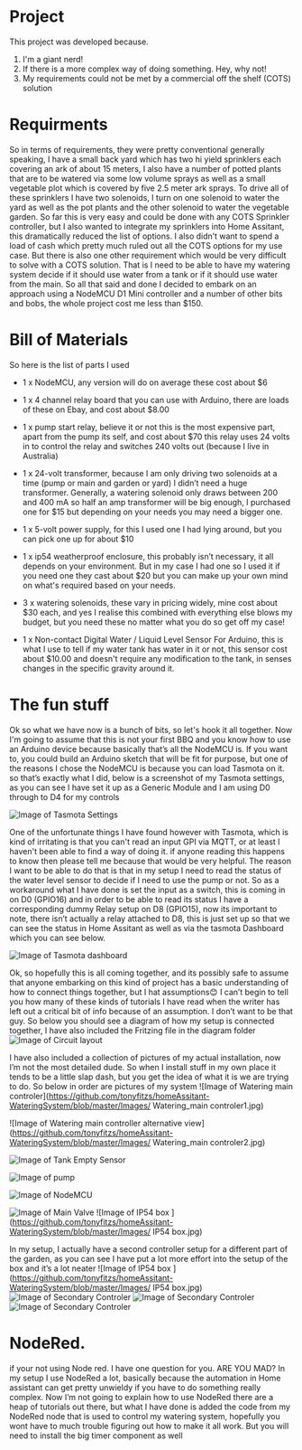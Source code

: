 
# Project

This project was developed because.

1.	I'm a giant nerd!
2.	If there is a more complex way of doing something. Hey, why not!
3.	My requirements could not be met by a commercial off the shelf (COTS) solution

# Requirments
So in terms of requirements, they were pretty conventional generally speaking, I have a small back yard which has two hi yield sprinklers each covering an ark of about 15 meters, I also have a number of potted plants that are to be watered via some low volume sprays  as well as a small vegetable plot which is covered by five 2.5 meter ark sprays.
To drive all of these sprinklers I have two solenoids, I turn on one solenoid to water the yard as well as the pot plants and the other solenoid to water the vegetable garden. 
So far this is very easy and could be done with any COTS Sprinkler controller, but I also wanted to integrate my sprinklers into Home Assitant, this dramatically reduced the list of options. I also didn’t want to spend a load of cash which pretty much ruled out all the COTS options for my use case. But there is also one other requirement which would be very difficult to solve with a COTS solution. That is I need to be able to have my watering system decide if it should use water from a tank or if it should use water from the main. 
So all that said and done I decided to embark on an approach using a NodeMCU D1 Mini controller and a number of other bits and bobs, the whole project cost me less than $150.

# Bill of Materials

So here is the list of parts I used 
*	1 x NodeMCU, any version will do on average these cost about $6 

*	1 x 4 channel relay board that you can use with Arduino, there are loads of these on Ebay, and cost about $8.00

*	1 x pump start relay, believe it or not this is the most expensive part, apart from the pump its self, and cost about $70 this relay uses 24 volts in to control the relay and switches 240 volts out (because I live in Australia) 

*	1 x 24-volt transformer, because I am only driving two solenoids at a time (pump or main and garden or yard) I didn’t need a huge transformer. Generally, a watering solenoid only draws between 200 and 400 mA so half an amp transformer will be big enough, I purchased one for $15 but depending on your needs you may need a bigger one.  

*	1 x 5-volt power supply, for this I used one I had lying around, but you can pick one up for about $10

*	1 x ip54 weatherproof enclosure, this probably isn’t necessary, it all depends on your environment. But in my case I had one so I used it if you need one they cast about $20 but you can make up your own mind on what's required based on your needs.

*	3 x watering solenoids, these vary in pricing widely, mine cost about $30 each, and yes I realise this combined with everything else blows my budget, but you need these no matter what you do so get off my case!

*	1 x Non-contact Digital Water / Liquid Level Sensor For Arduino, this is what I use to tell if my water tank has water in it or not, this sensor cost about $10.00 and doesn't require any modification to the tank, in senses changes in the specific gravity around it. 

# The fun stuff

Ok so what we have now is a bunch of bits, so let's hook it all together. Now I'm going to assume that this is not your first BBQ and you know how to use an Arduino device because basically that’s all the NodeMCU is. 
If you want to, you could build an Arduino sketch that will be fit for purpose, but one of the reasons I chose the NodeMCU is because you can load Tasmota on it. so that’s exactly what I did, below is a screenshot of my Tasmota settings, as you can see I have set it up as a Generic Module and I am using D0 through to D4 for my controls

![Image of Tasmota Settings](https://github.com/tonyfitzs/homeAssitant-WateringSystem/blob/master/Images/TasmotaSettings.PNG)

One of the unfortunate things I have found however with Tasmota, which is kind of irritating is that you can't read an input GPI via MQTT, or at least I haven't been able to find a way of doing it. if anyone reading this happens to know then please tell me because that would be very helpful. The reason I want to be able to do that is that in my setup I need to read the status of the water level sensor to decide if I need to use the pump or not. 
So as a workaround what I have done is set the input as a switch, this is coming in on D0 (GPIO16) and in order to be able to read its status I have a corresponding dummy Relay setup on D8 (GPIO15), now its important to note, there isn’t actually a relay attached to D8, this is just set up so that we can see the status in Home Assitant as well as via the tasmota Dashboard which you can see below. 

![Image of Tasmota dashboard](https://github.com/tonyfitzs/homeAssitant-WateringSystem/blob/master/Images/TasmotaDashboard.PNG)

Ok, so hopefully this is all coming together, and its possibly safe to assume that anyone embarking on this kind of project has a basic understanding of how to connect things together, but I hat assumptions😊 I can’t begin to tell you how many of these kinds of tutorials I have read when the writer has left out a critical bit of info because of an assumption. I don’t want to be that guy. 
So below you should see a diagram of how my setup is connected together, I have also included the Fritzing file in the diagram folder
![Image of Circuit layout](https://github.com/tonyfitzs/homeAssitant-WateringSystem/blob/master/Images/Watering_system_Layout.png)

I have also included a collection of pictures of my actual installation, now I’m not the most detailed dude. So when I install stuff in my own place it tends to be a little slap dash, but you get the idea of what it is we are trying to do. So below in order are pictures of my system
![Image of Watering main controler](https://github.com/tonyfitzs/homeAssitant-WateringSystem/blob/master/Images/ Watering_main controler1.jpg)

![Image of Watering main controller alternative view](https://github.com/tonyfitzs/homeAssitant-WateringSystem/blob/master/Images/ Watering_main controler2.jpg)

![Image of Tank Empty Sensor](https://github.com/tonyfitzs/homeAssitant-WateringSystem/blob/master/Images/TankEmptySensor.jpg)

![Image of pump](https://github.com/tonyfitzs/homeAssitant-WateringSystem/blob/master/Images/Pump.jpg)

![Image of NodeMCU](https://github.com/tonyfitzs/homeAssitant-WateringSystem/blob/master/Images/NodeMCU.jpg)

![Image of Main Valve ](https://github.com/tonyfitzs/homeAssitant-WateringSystem/blob/master/Images/MainValve.jpg)
![Image of IP54 box ](https://github.com/tonyfitzs/homeAssitant-WateringSystem/blob/master/Images/ IP54 box.jpg)


In my setup, I actually have a second controller setup for a different part of the garden, as you can see I have put a lot more effort into the setup of the box and it’s a lot neater
![Image of IP54 box ](https://github.com/tonyfitzs/homeAssitant-WateringSystem/blob/master/Images/ IP54 box.jpg)
![Image of Secondary Controler](https://github.com/tonyfitzs/homeAssitant-WateringSystem/blob/master/Images/SecondaryControler.jpg)
![Image of Secondary Controler](https://github.com/tonyfitzs/homeAssitant-WateringSystem/blob/master/Images/SecondaryControlerExternal.jpg)
![Image of Secondary Controler](https://github.com/tonyfitzs/homeAssitant-WateringSystem/blob/master/Images/SecondaryControleroverview.jpg)

# NodeRed. 
if your not using Node red. I have one question for you. ARE YOU MAD? 
In my setup I use NodeRed a lot, basically because the automation in Home assistant can get pretty unwieldy if you have to do something really complex. Now I’m not going to explain how to use NodeRed there are a heap of tutorials out there,  but what I have done is added the code from my NodeRed node that is used to control my watering system, hopefully you wont have to much trouble figuring out how to make it all work. But you will need to install the big timer component as well 
